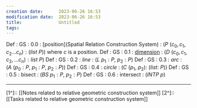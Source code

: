 ```yaml
---
creation date:		2023-06-26 16:53
modification date:	2023-06-26 16:53
title: 				Untitled
tags:
---
```

Def : GS : 0.0 : [position](Spatial Relation Construction System) : $(P\ (c_0, c_1, c_2 ... c_n): (list\ P))$ where $c$ is a position.
Def : GS : 0.1 : [dimension](Def-POSC-0.2-dimension.md) : $(D\ (c_0, c_1, c_2, ... c_n): list\ P)$ 
Def : GS : 0.2 : $line$ : $(L\  p_1: P,\ p_2: P)$
Def : GS : 0.3 : $arc$ : $(A\ (p_0: P,\ p_1: P,\ p_2: P))$ 
Def : GS : 0.4 : $circle$ : $(C\ (p_1,\ p_2):\ (list:\ P))$
Def : GS : 0.5 : bisect : $(BS\  p_1: P,\ p_2: P)$
Def : GS : 0.6 : intersect : $(INTP\ p)$





---
[1^]:: [[Notes related to relative geometric construction system]]
[2^]:: [[Tasks related to relative geometric construction system]]
